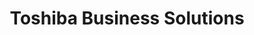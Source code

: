 ---
title: "Toshiba Business Solutions"
url: /tonawanda/toshiba-business-solutions/
shop: Allgemein
---